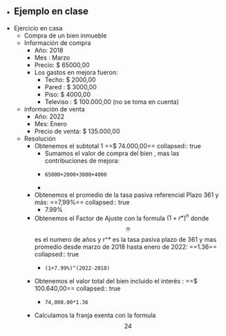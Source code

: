 - Ejemplo en clase
	-
- Ejercicio en casa
	- Compra de un bien inmueble
	- Información de compra
		- Año: 2018
		- Mes : Marzo
		- Precio: $ 65000,00
		- Los gastos en mejora fueron:
			- Techo: $ 2000,00
			- Pared : $ 3000,00
			- Piso: $ 4000,00
			- Televiso : $ 100.000,00  (no se toma en cuenta)
	- información de venta
		- Año: 2022
		- Mes: Enero
		- Precio de venta: $ 135.000,00
	- Resolución
		- [](#1.) Obtenemos el subtotal 1  ==$ 74.000,00==
		  collapsed:: true
			- Sumamos el valor de compra del bien , mas las contribuciones de mejora:
			- ```calc
			  65000+2000+3000+4000
			  ```
			-
		- [](#2.) Obtenemos el promedio de  la tasa pasiva referencial Plazo 361 y más: ==7,99%==
		  collapsed:: true
			- 7.99%
		- [](#3.)  Obtenemos el Factor de Ajuste con la formula $(1+r*)^n$ donde $$n$$ es  el numero de años y r^* es la tasa pasiva plazo de 361 y mas promedio desde marzo de 2018 hasta enero de 2022: ==1.36==
		  collapsed:: true
			- ```calc
			  (1+7.99%)^(2022-2018)
			  ```
		- [](#4.) Obtenemos el valor total del bien incluido el interés : ==$ 100.640,00==
		  collapsed:: true
			- ```calc
			  74,000.00*1.36
			  ```
		- Calculamos la franja exenta con la formula   $$24$$